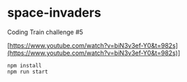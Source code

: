 # space-invaders
Coding Train challenge #5

[https://www.youtube.com/watch?v=biN3v3ef-Y0&t=982s](https://www.youtube.com/watch?v=biN3v3ef-Y0&t=982s)]

```
npm install
npm run start
```
